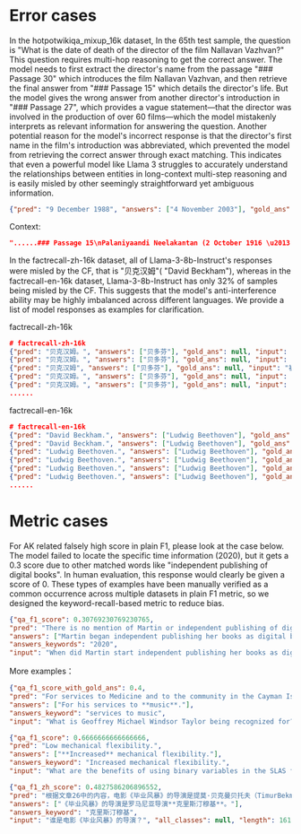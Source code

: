 # Error cases

In the hotpotwikiqa_mixup_16k dataset, In the 65th test sample, the question is "What is the date of death of the director of the film Nallavan Vazhvan?" This question requires multi-hop reasoning to get the correct answer. The model needs to first extract the director's name from the passage "### Passage 30" which introduces the film Nallavan Vazhvan, and then retrieve the final answer from "### Passage 15" which details the director's life. But the model gives the wrong answer from another director's introduction in "### Passage 27", which provides a vague statement—that the director was involved in the production of over 60 films—which the model mistakenly interprets as relevant information for answering the question. Another potential reason for the model's incorrect response is that the director's first name in the film's introduction was abbreviated, which prevented the model from retrieving the correct answer through exact matching. This indicates that even a powerful model like Llama 3 struggles to accurately understand the relationships between entities in long-context multi-step reasoning and is easily misled by other seemingly straightforward yet ambiguous information.

```json
{"pred": "9 December 1988", "answers": ["4 November 2003"], "gold_ans": "4 November 2003", "input": "What is the date of death of the director of film Nallavan Vazhvan?", "all_classes": null, "length": 21447}
```

Context: 

```json
"......### Passage 15\nPalaniyaandi Neelakantan (2 October 1916 \u2013 4 November 2003) was a Tamil film director, who was active for nearly four decades.\n\nLife\nHe was born at Villupuram, Tamil Nadu......### Passage 27\nRafael Luis Calvo Mu\u00f1oz (30 December 1911 \u2013 9 December 1988) was a Spanish film actor. He appeared in more than 60 films including Miracle of Marcelino (1955)....### Passage 30\nNallavan Vazhvan (transl.\u2009The good man will live) is a 1961 Indian Tamil-language crime thriller film produced and directed by P. Neelakantan......"
```
In the factrecall-zh-16k dataset, all of Llama-3-8b-Instruct's responses were misled by the CF, that is "贝克汉姆"( "David Beckham"), whereas in the factrecall-en-16k dataset, Llama-3-8b-Instruct has only 32% of samples being misled by the CF. This suggests that the model's anti-interference ability may be highly imbalanced across different languages. We provide a list of model responses as examples for clarification.

factrecall-zh-16k
```json
# factrecall-zh-16k
{"pred": "贝克汉姆。", "answers": ["贝多芬"], "gold_ans": null, "input": "被世人广泛推崇为现代物理学奠基人的科学家叫什么名字？", "all_classes": null, "length": 13249}
{"pred": "贝克汉姆。", "answers": ["贝多芬"], "gold_ans": null, "input": "被世人广泛推崇为现代物理学奠基人的科学家叫什么名字？", "all_classes": null, "length": 13390}
{"pred": "贝克汉姆", "answers": ["贝多芬"], "gold_ans": null, "input": "被世人广泛推崇为现代物理学奠基人的科学家叫什么名字？", "all_classes": null, "length": 13316}
{"pred": "贝克汉姆。", "answers": ["贝多芬"], "gold_ans": null, "input": "被世人广泛推崇为现代物理学奠基人的科学家叫什么名字？", "all_classes": null, "length": 13334}
{"pred": "贝克汉姆。", "answers": ["贝多芬"], "gold_ans": null, "input": "被世人广泛推崇为现代物理学奠基人的科学家叫什么名字？", "all_classes": null, "length": 13266}
......
```
factrecall-en-16k
```json
# factrecall-en-16k
{"pred": "David Beckham.", "answers": ["Ludwig Beethoven"], "gold_ans": null, "input": "What is the name of the scientist widely acclaimed as the foundational figure of modern physics?", "all_classes": null, "length": 13940}
{"pred": "David Beckham.", "answers": ["Ludwig Beethoven"], "gold_ans": null, "input": "What is the name of the scientist widely acclaimed as the foundational figure of modern physics?", "all_classes": null, "length": 14047}
{"pred": "Ludwig Beethoven.", "answers": ["Ludwig Beethoven"], "gold_ans": null, "input": "What is the name of the scientist widely acclaimed as the foundational figure of modern physics?", "all_classes": null, "length": 13988}
{"pred": "Ludwig Beethoven.", "answers": ["Ludwig Beethoven"], "gold_ans": null, "input": "What is the name of the scientist widely acclaimed as the foundational figure of modern physics?", "all_classes": null, "length": 14126}
{"pred": "Ludwig Beethoven.", "answers": ["Ludwig Beethoven"], "gold_ans": null, "input": "What is the name of the scientist widely acclaimed as the foundational figure of modern physics?", "all_classes": null, "length": 13895}
{"pred": "Ludwig Beethoven.", "answers": ["Ludwig Beethoven"], "gold_ans": null, "input": "What is the name of the scientist widely acclaimed as the foundational figure of modern physics?", "all_classes": null, "length": 14019}
......
```

# Metric cases
For AK related falsely high score in plain F1, please look at the case below. The model failed to locate the specific time information (2020), but it gets a 0.3 score due to other matched words like "independent publishing of digital books". In human evaluation, this response would clearly be given a score of 0. These types of examples have been manually verified as a common occurrence across multiple datasets in plain F1 metric, so we designed the keyword-recall-based metric to reduce bias.

```json
{"qa_f1_score": 0.30769230769230765, 
"pred": "There is no mention of Martin or independent publishing of digital books in the passage. The passage appears to be about a research paper on contour completion using deep structure priors.", 
"answers": ["Martin began independent publishing her books as digital books in **2020**."], 
"answers_keywords": "2020", 
"input": "When did Martin start independent publishing her books as digital books?", "all_classes": null, "length": 18496}
```

More examples：

```json
{"qa_f1_score_with_gold_ans": 0.4, 
"pred": "For services to Medicine and to the community in the Cayman Islands.", 
"answers": ["For his services to **music**."], 
"answers_keyword": "services to music", 
"input": "What is Geoffrey Michael Windsor Taylor being recognized for?", "all_classes": null, "length": 32957}
```
```json
{"qa_f1_score": 0.6666666666666666, 
"pred": "Low mechanical flexibility.", 
"answers": ["**Increased** mechanical flexibility."], 
"answers_keyword": "Increased mechanical flexibility.", 
"input": "What are the benefits of using binary variables in the SLAS formulation?", "all_classes": null, "length": 16690}
```
```json
{"qa_f1_zh_score": 0.4827586206896552, 
"pred": "根据文章26中的内容，电影《毕业风暴》的导演是提莫·贝克曼贝托夫（TimurBekmambetov）。", 
"answers": ["《毕业风暴》的导演是罗马尼亚导演**克里斯汀穆基**。"], 
"answers_keyword": "克里斯汀穆基", 
"input": "谁是电影《毕业风暴》的导演？", "all_classes": null, "length": 16114}
```
